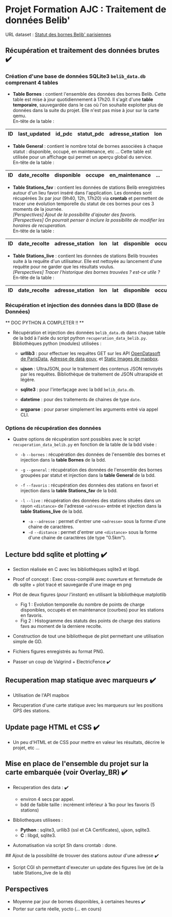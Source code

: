 # Projet Formation AJC : Traitement de données Belib'

URL dataset : [Statut des bornes Belib' parisiennes](https://parisdata.opendatasoft.com/explore/dataset/belib-points-de-recharge-pour-vehicules-electriques-disponibilite-temps-reel/information/?disjunctive.statut_pdc&disjunctive.arrondissement)


## Récupération et traitement des données brutes :heavy_check_mark: 

### Création d'une base de données SQLite3 `belib_data.db` comprenant 4 tables

+ **Table Bornes** : contient l'ensemble des données des bornes Belib. 
Cette table est mise à jour quotidiennement à 17h20. Il s'agit d'une **table 
temporaire**, sauvegardée dans le cas où l'on souhaite exploiter plus de 
données dans la suite du projet. Elle n'est pas mise à jour sur la carte qemu.  
En-tête de la table :  

| ID | last_updated | id_pdc | statut_pdc | adresse_station | lon | lat |
| --- | --- | --- | --- | --- | --- | --- |

+ **Table General** : contient le nombre total de bornes associées à chaque
statut : disponible, occupé, en maintenance, etc ... Cette table est utilisée 
pour un affichage qui permet un aperçu global du service.  
En-tête de la table :  

| ID | date_recolte | disponible | occupe | en_maintenance | ... |
| --- | --- | --- | --- | --- | --- |


+ **Table Stations_fav** : contient les données de stations Belib 
enregistrées autour d'un lieu favori inséré dans l'application. Les données 
sont récupérées 3x par jour (9h40, 12h, 17h20) via **crontab** et permettent de
 tracer une évolution temporelle du statut de ces bornes pour ces 3 moments de 
la journée.   
*[Perspectives] Ajout de la possibilite d'ajouter des favoris.*  
*[Perspectives] On pourrait penser à inclure la possibilite de modifier les 
horaires de recuperation.*  
En-tête de la table :  

| ID | date_recolte | adresse_station | lon | lat | disponible | occupe | ... |
| --- | --- | --- | --- | --- | --- | --- | --- |

+ **Table Stations_live** : contient les données de stations Belib 
trouvées suite à la requête d'un utilisateur. Elle est nettoyée au lancement 
d'une requête pour ne garder que les résultats voulus.  
*[Perspectives] Tracer l'historique des bornes trouvées ? est-ce utile ?*  
En-tête de la table :  

| ID | date_recolte | adresse_station | lon | lat | disponible | occupe | ... |
| --- | --- | --- | --- | --- | --- | --- | --- |


### Récupération et injection des données dans la BDD (Base de Données) 

** DOC PYTHON A COMPLETER !! **

+ Récupération et injection des données `belib_data.db` dans chaque table de la 
bdd à l'aide du script python `recuperation_data_belib.py`. Bibliothèques 
python (modules) utilisées : 
    + **urllib3** : pour effectuer les requêtes GET sur les API [OpenDatasoft 
de ParisData](https://parisdata.opendatasoft.com/api/v2/console), [Adresse de 
data gouv](https://adresse.data.gouv.fr/api-doc/adresse), et [Static Images de 
mapbox](https://docs.mapbox.com/playground/static/).  

    + **ujson** : UltraJSON, pour le traitement des contenus JSON renvoyés par 
les requêtes. Bibliothèque de traitement de JSON ultrarapide et légère.  

    + **sqlite3**  : pour l'interfaçage avec la bdd `belib_data.db`.  

    + **datetime** : pour des traitements de chaines de type `date`.  

    + **argparse** : pour parser simplement les arguments entré via appel CLI.

### Options de récupération des données

+ Quatre options de récupération sont possibles avec le script 
`recuperation_data_belib.py` en fonction de la table de la bdd visée :
    + `-b` `--bornes` : récupération des données de l'ensemble des bornes et 
injection dans la **table Bornes** de la bdd.  

    + `-g` `--general` : récupération des données de l'ensemble des bornes 
groupées par statut et injection dans la **table General** de la bdd.  

    + `-f` `--favoris` : récupération des données des stations en favori et 
injection  dans la **table Stations_fav** de la bdd.  

    + `-l` `--live` : récupération des données des stations situées dans un 
rayon `<distance>` de l'adresse `<adresse>` entrée et injection dans la **table 
Stations_live** de la bdd.
        + `-a` `--adresse` <adresse>   : permet d'entrer une `<adresse>` sous 
la forme d'une chaine de caractères. 
        + `-d` `--distance` <distance> : permet d'entrer une `<distance>` sous
 la forme d'une chaine de caractères (de type "0.5km").


## Lecture bdd sqlite et plotting      :heavy_check_mark:
 
+ Section réalisée en C avec les bibliothèques sqlite3 et libgd. 
+ Proof of concept : Exec cross-compilé avec ouverture et fermetude de db 
sqlite + plot tracé et sauvegarde d'une image en png 
+ Plot de deux figures (*pour l'instant*) en utilisant la bibliothèque matplotlib
    + Fig 1 : Evolution temporelle du nombre de points de charge disponibles, 
occupés et en maintenance (courbes) pour les stations en favoris.
    + Fig 2 : Histogramme des statuts des points de charge des stations favs au
moment de la derniere recolte.

+ Construction de tout une bibliotheque de plot permettant une utilisation 
simple de GD.

+ Fichiers figures enregistrés au format PNG.

+ Passer un coup de Valgrind + ElectricFence :heavy_check_mark:

## Recuperation map statique avec marqueurs :heavy_check_mark:

+ Utilisation de l'API mapbox

+ Recuperation d'une carte statique avec les marqueurs sur les positions GPS 
des stations.

## Update page HTML et CSS      :heavy_check_mark:
+ Un peu d'HTML et de CSS pour mettre en valeur les résultats, décrire le projet, etc ...

## Mise en place de l'ensemble du projet sur la carte embarquée (voir Overlay_BR)  :heavy_check_mark:

+ Recuperation des data : :heavy_check_mark:
    + environ 4 secs  par appel.
    + bdd de faible taille : incrément inférieur à 1ko pour les favoris (5 stations)

+ Bibliotheques utilisees :
    + **Python** : sqlite3, urllib3 (ssl et CA Certificates), ujson, sqlite3.
    + **C** : libgd, sqlite3.

+ Automatisation via script Sh dans crontab : done.

## Ajout de la possibilité de trouver des stations autour d'une adresse :heavy_check_mark:

+ Script CGI sh permettant d'executer un update des figures live (et de la table Stations_live de la db)

## Perspectives
+ Moyenne par jour de bornes disponibles, à certaines heures :heavy_check_mark:
+ Porter sur carte réelle, yocto (... en cours)


